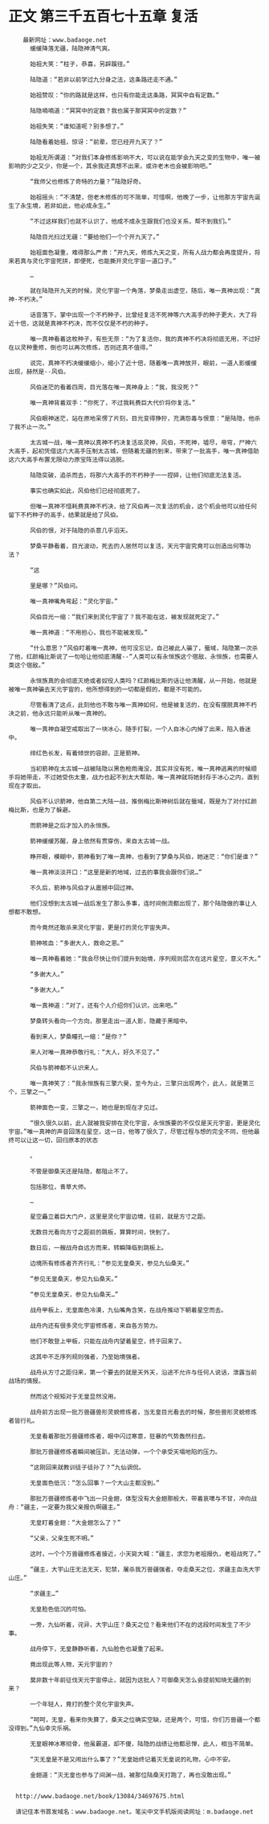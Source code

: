 # 正文 第三千五百七十五章 复活
        最新网址：www.badaoge.net
          缓缓降落无疆，陆隐神清气爽。
      
          始祖大笑：“柱子，恭喜，另辟蹊径。”
      
          陆隐道：“若非以前学过九分身之法，这条路还走不通。”
      
          始祖赞叹：“你的路就是这样，也只有你能走这条路，冥冥中自有定数。”
      
          陆隐喃喃道：“冥冥中的定数？我也属于那冥冥中的定数？”
      
          始祖失笑：“谁知道呢？别多想了。”
      
          陆隐看着始祖，惊讶：“前辈，您已经开九天了？”
      
          始祖无所谓道：“对我们本身修炼影响不大，可以说在能学会九天之变的生物中，唯一被影响的少之又少，你是一个，其余我还真想不出来，或许老木也会被影响吧。”
      
          “我师父也修炼了奇特的力量？”陆隐好奇。
      
          始祖摇头：“不清楚，但老木修炼的可不简单，可惜啊，他晚了一步，让他那方宇宙先诞生了永生境，若非如此，他必成永生。”
      
          “不过这样我们也就不认识了，他成不成永生跟我们也没关系，帮不到我们。”
      
          陆隐目光扫过无疆：“要给他们一个个开九天了。”
      
          始祖面色凝重，难得那么严肃：“开九天，修炼九天之变，所有人战力都会再度提升，将来若真与灵化宇宙死拼，即便死，也能撕开灵化宇宙一道口子。”
      
          …
      
          就在陆隐开九天的时候，灵化宇宙一个角落，梦桑走出虚空，随后，唯一真神出现：“真神-不朽决。”
      
          话音落下，掌中出现一个不朽种子，比曾经复活不死神等六大高手的种子更大，大了将近十倍，这就是真神不朽决，而不仅仅是不朽的种子。
      
          唯一真神看着这枚种子，有些无奈：“为了复活你，我的真神不朽决将彻底无用，不过好在以灵种重修，倒也可以再次修炼，否则还真不值得。”
      
          说完，真神不朽决缓缓缩小，缩小了近十倍，随着唯一真神放开，眼前，一道人影缓缓出现，赫然是--风伯。
      
          风伯迷茫的看着四周，目光落在唯一真神身上：“我，我没死？”
      
          唯一真神背着双手：“你死了，不过我耗费巨大代价将你复活。”
      
          风伯眼神迷茫，站在原地呆愣了片刻，目光变得狰狞，充满怨毒与恨意：“是陆隐，他杀了我不止一次。”
      
          太古城一战，唯一真神以真神不朽决复活巫灵神，风伯，不死神，墟尽，帝穹，尸神六大高手，起初凭借这六大高手压制太古城，但随着无疆的到来，带来了一批高手，唯一真神借助这六大高手布置无限动力原宝阵法得以逃脱。
      
          陆隐突破，追杀而去，将那六大高手的不朽种子一一捏碎，让他们彻底无法复活。
      
          事实也确实如此，风伯他们已经彻底死了。
      
          但唯一真神不惜耗费真神不朽决，给了风伯再一次复活的机会，这个机会他可以给任何留下不朽种子的高手，结果就是给了风伯。
      
          风伯的恨，对于陆隐的杀意几乎滔天。
      
          梦桑平静看着，目光波动，死去的人居然可以复活，天元宇宙究竟可以创造出何等功法？
      
          “这
      
          里是哪？”风伯问。
      
          唯一真神嘴角弯起：“灵化宇宙。”
      
          风伯目光一缩：“我们来到灵化宇宙了？我不能在这，被发现就死定了。”
      
          唯一真神道：“不用担心，我也不能被发现。”
      
          “什么意思？”风伯盯着唯一真神，他可没忘记，自己被此人骗了，蜃域，陆隐第一次杀了他，红颜梅比斯说了一句哈让他彻底清醒--“人类可以有永恒族这个宿敌，永恒族，也需要人类这个宿敌。”
      
          永恒族真的会彻底灭绝或者奴役人类吗？红颜梅比斯的话让他清醒，从一开始，他就是被唯一真神骗去天元宇宙的，他所想得到的一切都是假的，都是不可能的。
      
          尽管看清了这点，此刻他也不敢与唯一真神如何，他是被复活的，在没有摆脱真神不朽决之前，他永远只能听从唯一真神的。
      
          唯一真神自凝空戒取出了一块冰心，随手打裂，一个人自冰心内掉了出来，陷入昏迷中。
      
          绯红色长发，有着倾世的容颜，正是箭神。
      
          当初箭神在太古城一战被陆隐以黑色枪雨淹没，其实并没有死，唯一真神逃离的时候顺手将她带走，不过她受伤太重，战力也起不到太大帮助，唯一真神就将她封存于冰心之内，直到现在才取出。
      
          风伯不认识箭神，他自第二大陆一战，推倒梅比斯神树后就在蜃域，既是为了对付红颜梅比斯，也是为了躲避。
      
          而箭神是之后才加入的永恒族。
      
          箭神缓缓苏醒，身上依然有贯穿伤，来自太古城一战。
      
          睁开眼，模糊中，箭神看到了唯一真神，也看到了梦桑与风伯，她迷茫：“你们是谁？”
      
          唯一真神淡淡开口：“这里是新的地域，过去的事我会跟你们说…”
      
          不久后，箭神与风伯才从震撼中回过神。
      
          他们没想到太古城一战后发生了那么多事，连时间倒流都出现了，那个陆隐做的事让人想都不敢想。
      
          而今竟然还敢杀来灵化宇宙，更是打的灵化宇宙失声。
      
          箭神咳血：“多谢大人，救命之恩。”
      
          唯一真神看着她：“我会尽快让你们提升到始境，序列规则层次在这片星空，意义不大。”
      
          “多谢大人。”
      
          “多谢大人。”
      
          唯一真神道：“对了，还有个人介绍你们认识，出来吧。”
      
          梦桑转头看向一个方向，那里走出一道人影，隐藏于黑暗中。
      
          看到来人，梦桑瞳孔一缩：“是你？”
      
          来人对唯一真神恭敬行礼：“大人，好久不见了。”
      
          风伯与箭神都不认识来人。
      
          唯一真神笑了：“我永恒族有三擎六昊，至今为止，三擎只出现两个，此人，就是第三个，三擎之一。”
      
          箭神面色一变，三擎之一，她也是到现在才见过。
      
          “很久很久以前，此人就被我安排在灵化宇宙，永恒族要的不仅仅是天元宇宙，更是灵化宇宙。”唯一真神的声音回荡在星空，这一日，他等了很久了，尽管过程与想的完全不同，但他最终可以让这一切，回归原本的状态
      
          。
      
          不管是御桑天还是陆隐，都阻止不了。
      
          包括那位，青草大师。
      
          …
      
          星空矗立着巨大门户，这里是灵化宇宙边境，往前，就是方寸之距。
      
          无数目光看向方寸之距前的跳板，算算时间，快到了。
      
          数日后，一艘战舟自远方而来，转瞬降临到跳板上。
      
          边境所有修炼者齐齐行礼：“参见无皇桑天，参见九仙桑天。”
      
          “参见无皇桑天，参见九仙桑天。”
      
          “参见无皇桑天，参见九仙桑天…”
      
          战舟甲板上，无皇面色冷漠，九仙嘴角含笑，在战舟推动下朝着星空而去。
      
          战舟内还有很多灵化宇宙修炼者，来自各方势力。
      
          他们不敢登上甲板，只能在战舟内望着星空，终于回来了。
      
          这其中不乏序列规则强者，乃至始境强者。
      
          战舟从方寸之距归来，第一个要去的就是天外天，沿途不允许与任何人说话，泄露当前战场的情报。
      
          然而这个规矩对于无皇显然没用。
      
          战舟前方出现一批万兽疆兽形灵蜕修炼者，当无皇目光看去的时候，那些兽形灵蜕修炼者皆行礼。
      
          无皇看着那批万兽疆修炼者，眼中闪过寒意，狂暴的气势轰然扫去。
      
          那批万兽疆修炼者瞬间被压趴，无法动弹，一个个承受天塌地陷的压力。
      
          “这刚回来就教训徒子徒孙了？”九仙调侃。
      
          无皇面色低沉：“怎么回事？一个大山主都没到。”
      
          那批万兽疆修炼者中飞出一只金翅，体型没有大金翅那般大，带着哀嚎与不甘，冲向战舟：“疆主，一定要为我父亲报仇啊疆主。”
      
          无皇盯着金翅：“大金翅怎么了？”
      
          “父亲，父亲生死不明。”
      
          这时，一个个万兽疆修炼者接近，小天毙大喊：“疆主，求您为老祖报仇，老祖战死了。”
      
          “疆主，大宇山庄无法无天，犯禁，屠杀我万兽疆强者，夺走桑天之位，求疆主血洗大宇山庄。”
      
          “求疆主…”
      
          无皇脸色低沉的可怕。
      
          一旁，九仙听着，诧异，大宇山庄？桑天之位？看来他们不在的这段时间发生了不少事。
      
          战舟停下，无皇静静听着，九仙脸色也凝重了起来。
      
          竟出现此等人物，天元宇宙的？
      
          莫非数十年前征伐天元宇宙停止，就因为这批人？可御桑天怎么会提前知晓无疆的到来？
      
          一个年轻人，竟打的整个灵化宇宙失声。
      
          “呵呵，无皇，看来你失算了，桑天之位确实空缺，还是两个，可惜，你们万兽疆一个都没得到。”九仙幸灾乐祸。
      
          无皇眼神冰寒彻骨，他虽霸道，却不傻，陆隐的战绩让他都忌惮，此人，相当不简单。
      
          “灭无皇是不是又闹出什么事了？”无皇始终记着灭无皇说的礼物，心中不安。
      
          金翅道：“灭无皇也参与了间渊一战，被那位陆桑天打跑了，再也没敢出现。”
      
      
      http://www.badaoge.net/book/13084/34697675.html
      
      请记住本书首发域名：www.badaoge.net。笔尖中文手机版阅读网址：m.badaoge.net